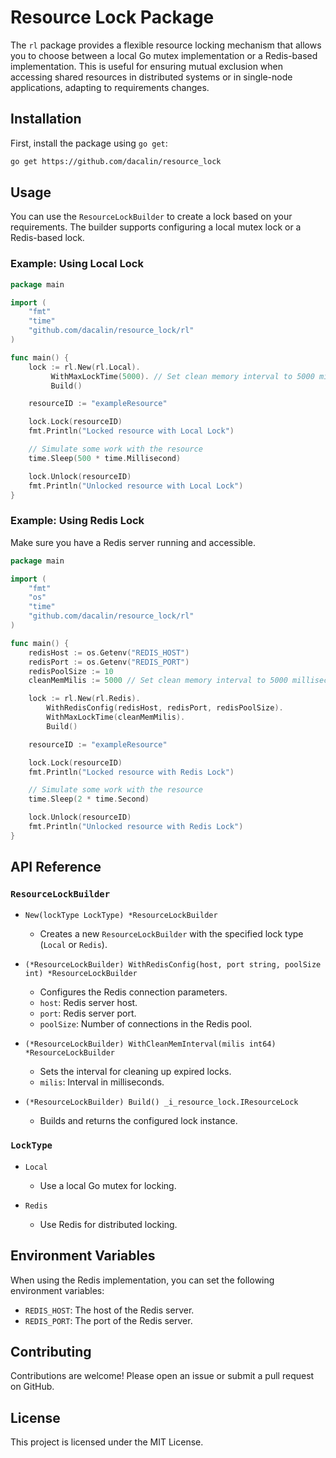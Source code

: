 
# Resource Lock Package

The `rl` package provides a flexible resource locking mechanism that allows you to choose between a local Go mutex implementation or a Redis-based implementation. 
This is useful for ensuring mutual exclusion when accessing shared resources in distributed systems or in single-node applications, adapting to requirements changes.

## Installation

First, install the package using `go get`:

```sh
go get https://github.com/dacalin/resource_lock
```

## Usage

You can use the `ResourceLockBuilder` to create a lock based on your requirements. The builder supports configuring a local mutex lock or a Redis-based lock.

### Example: Using Local Lock

```go
package main

import (
    "fmt"
    "time"
    "github.com/dacalin/resource_lock/rl"
)

func main() {
    lock := rl.New(rl.Local).
         WithMaxLockTime(5000). // Set clean memory interval to 5000 milliseconds
         Build()

    resourceID := "exampleResource"

    lock.Lock(resourceID)
    fmt.Println("Locked resource with Local Lock")

    // Simulate some work with the resource
    time.Sleep(500 * time.Millisecond)

    lock.Unlock(resourceID)
    fmt.Println("Unlocked resource with Local Lock")
}
```

### Example: Using Redis Lock

Make sure you have a Redis server running and accessible.

```go
package main

import (
    "fmt"
    "os"
    "time"
    "github.com/dacalin/resource_lock/rl"
)

func main() {
    redisHost := os.Getenv("REDIS_HOST")
    redisPort := os.Getenv("REDIS_PORT")
    redisPoolSize := 10
    cleanMemMilis := 5000 // Set clean memory interval to 5000 milliseconds

    lock := rl.New(rl.Redis).
        WithRedisConfig(redisHost, redisPort, redisPoolSize).
        WithMaxLockTime(cleanMemMilis).
        Build()

    resourceID := "exampleResource"

    lock.Lock(resourceID)
    fmt.Println("Locked resource with Redis Lock")

    // Simulate some work with the resource
    time.Sleep(2 * time.Second)

    lock.Unlock(resourceID)
    fmt.Println("Unlocked resource with Redis Lock")
}
```

## API Reference

### `ResourceLockBuilder`

- `New(lockType LockType) *ResourceLockBuilder`
  - Creates a new `ResourceLockBuilder` with the specified lock type (`Local` or `Redis`).

- `(*ResourceLockBuilder) WithRedisConfig(host, port string, poolSize int) *ResourceLockBuilder`
  - Configures the Redis connection parameters.
  - `host`: Redis server host.
  - `port`: Redis server port.
  - `poolSize`: Number of connections in the Redis pool.

- `(*ResourceLockBuilder) WithCleanMemInterval(milis int64) *ResourceLockBuilder`
  - Sets the interval for cleaning up expired locks.
  - `milis`: Interval in milliseconds.

- `(*ResourceLockBuilder) Build() _i_resource_lock.IResourceLock`
  - Builds and returns the configured lock instance.

### `LockType`

- `Local`
  - Use a local Go mutex for locking.

- `Redis`
  - Use Redis for distributed locking.

## Environment Variables

When using the Redis implementation, you can set the following environment variables:

- `REDIS_HOST`: The host of the Redis server.
- `REDIS_PORT`: The port of the Redis server.

## Contributing

Contributions are welcome! Please open an issue or submit a pull request on GitHub.

## License

This project is licensed under the MIT License.

